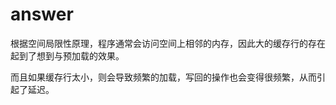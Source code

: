 # answer

根据空间局限性原理，程序通常会访问空间上相邻的内存，因此大的缓存行的存在起到了想到与预加载的效果。

而且如果缓存行太小，则会导致频繁的加载，写回的操作也会变得很频繁，从而引起了延迟。